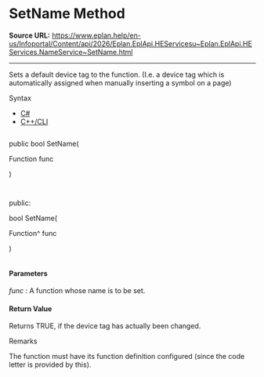 # SetName Method

**Source URL:** https://www.eplan.help/en-us/Infoportal/Content/api/2026/Eplan.EplApi.HEServicesu~Eplan.EplApi.HEServices.NameService~SetName.html

---

Sets a default device tag to the function. (I.e. a device tag which is automatically assigned when manually inserting a symbol on a page)

Syntax

- [C#](#i-syntax-CS)
- [C++/CLI](#i-syntax-CPP2005)

```
```
public bool SetName( 

   Function func

)
```
```

```
```
public:

bool SetName( 

   Function^ func

)
```
```

#### Parameters

*func*
:   A function whose name is to be set.

#### Return Value

Returns TRUE, if the device tag has actually been changed.

Remarks

The function must have its function definition configured (since the code letter is provided by this).
